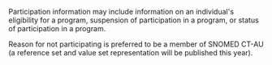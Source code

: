 Participation information may include information on an individual's eligibility for a program, suspension of participation in a program, or status of participation in a program.

Reason for not participating is preferred to be a member of SNOMED CT-AU (a reference set and value set representation will be published this year).

